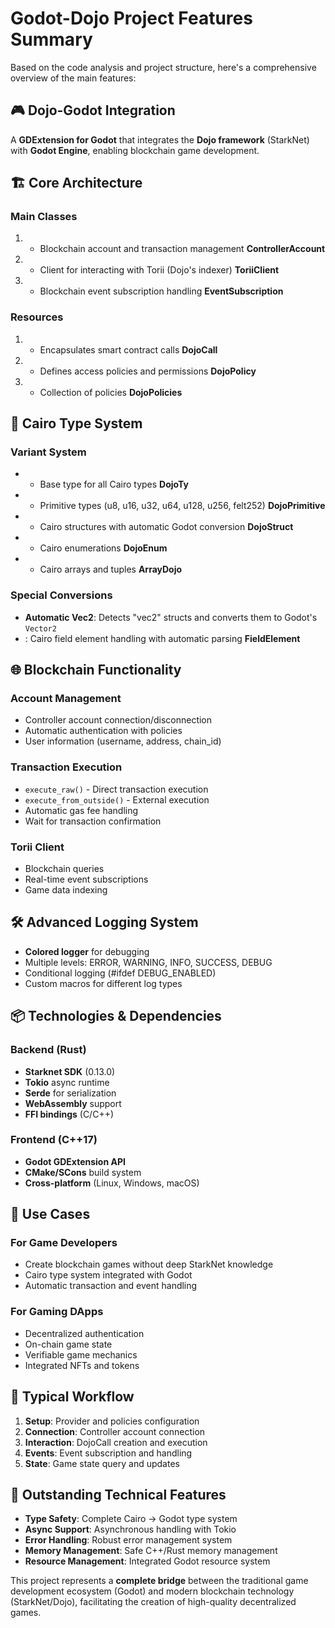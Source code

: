 # Godot-Dojo Project Features Summary
Based on the code analysis and project structure, here's a comprehensive overview of the main features:
## 🎮 **Dojo-Godot Integration**
A **GDExtension for Godot** that integrates the **Dojo framework** (StarkNet) with **Godot Engine**, enabling blockchain game development.
## 🏗️ **Core Architecture**
### **Main Classes**
1. - Blockchain account and transaction management **ControllerAccount**
2. - Client for interacting with Torii (Dojo's indexer) **ToriiClient**
3. - Blockchain event subscription handling **EventSubscription**

### **Resources**
1. - Encapsulates smart contract calls **DojoCall**
2. - Defines access policies and permissions **DojoPolicy**
3. - Collection of policies **DojoPolicies**

## 🔧 **Cairo Type System**
### **Variant System**
- - Base type for all Cairo types **DojoTy**
- - Primitive types (u8, u16, u32, u64, u128, u256, felt252) **DojoPrimitive**
- - Cairo structures with automatic Godot conversion **DojoStruct**
- - Cairo enumerations **DojoEnum**
- - Cairo arrays and tuples **ArrayDojo**

### **Special Conversions**
- **Automatic Vec2**: Detects "vec2" structs and converts them to Godot's `Vector2`
- : Cairo field element handling with automatic parsing **FieldElement**

## 🌐 **Blockchain Functionality**
### **Account Management**
- Controller account connection/disconnection
- Automatic authentication with policies
- User information (username, address, chain_id)

### **Transaction Execution**
- `execute_raw()` - Direct transaction execution
- `execute_from_outside()` - External execution
- Automatic gas fee handling
- Wait for transaction confirmation

### **Torii Client**
- Blockchain queries
- Real-time event subscriptions
- Game data indexing

## 🛠️ **Advanced Logging System**
- **Colored logger** for debugging
- Multiple levels: ERROR, WARNING, INFO, SUCCESS, DEBUG
- Conditional logging (#ifdef DEBUG_ENABLED)
- Custom macros for different log types

## 📦 **Technologies & Dependencies**
### **Backend (Rust)**
- **Starknet SDK** (0.13.0)
- **Tokio** async runtime
- **Serde** for serialization
- **WebAssembly** support
- **FFI bindings** (C/C++)

### **Frontend (C++17)**
- **Godot GDExtension API**
- **CMake/SCons** build system
- **Cross-platform** (Linux, Windows, macOS)

## 🎯 **Use Cases**
### **For Game Developers**
- Create blockchain games without deep StarkNet knowledge
- Cairo type system integrated with Godot
- Automatic transaction and event handling

### **For Gaming DApps**
- Decentralized authentication
- On-chain game state
- Verifiable game mechanics
- Integrated NFTs and tokens

## 🔄 **Typical Workflow**
1. **Setup**: Provider and policies configuration
2. **Connection**: Controller account connection
3. **Interaction**: DojoCall creation and execution
4. **Events**: Event subscription and handling
5. **State**: Game state query and updates

## 🚀 **Outstanding Technical Features**
- **Type Safety**: Complete Cairo → Godot type system
- **Async Support**: Asynchronous handling with Tokio
- **Error Handling**: Robust error management system
- **Memory Management**: Safe C++/Rust memory management
- **Resource Management**: Integrated Godot resource system

This project represents a **complete bridge** between the traditional game development ecosystem (Godot) and modern blockchain technology (StarkNet/Dojo), facilitating the creation of high-quality decentralized games.
